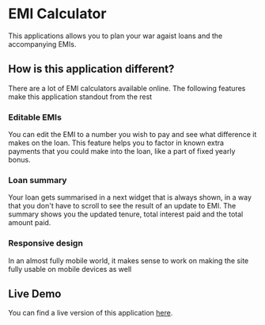 # EMI Calculator

This applications allows you to plan your war agaist loans and the accompanying EMIs.

## How is this application different?

There are a lot of EMI calculators available online. The following features make this 
application standout from the rest

### Editable EMIs 

You can edit the EMI to a number you wish to pay and see what difference it makes on the loan. This feature helps you to factor in known extra payments that you could make into the loan, like a part of fixed yearly bonus.

### Loan summary

Your loan gets summarised in a next widget that is always shown, in a way that you don't have to scroll to see the result of an update to EMI. The summary shows you the updated tenure, total interest paid and the total amount paid.

### Responsive design

In an almost fully mobile world, it makes sense to work on making the site fully usable on mobile devices as well

## Live Demo
You can find a live version of this application [here](http://rajeevs1992.github.io/emi-calculator/).